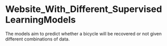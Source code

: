 # Website_With_Different_SupervisedLearningModels
The models aim to predict whether a bicycle will be recovered or not given different combinations of data. 
